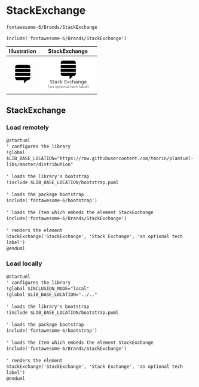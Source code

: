 # StackExchange


```text
fontawesome-6/Brands/StackExchange
```

```text
include('fontawesome-6/Brands/StackExchange')
```



| Illustration | StackExchange |
| :---: | :---: |
| ![illustration for Illustration](../../fontawesome-6/Brands/StackExchange.png) | ![illustration for StackExchange](../../fontawesome-6/Brands/StackExchange.Local.png) |




## StackExchange

### Load remotely
```plantuml
@startuml
' configures the library
!global $LIB_BASE_LOCATION="https://raw.githubusercontent.com/tmorin/plantuml-libs/master/distribution"

' loads the library's bootstrap
!include $LIB_BASE_LOCATION/bootstrap.puml

' loads the package bootstrap
include('fontawesome-6/bootstrap')

' loads the Item which embeds the element StackExchange
include('fontawesome-6/Brands/StackExchange')

' renders the element
StackExchange('StackExchange', 'Stack Exchange', 'an optional tech label')
@enduml
```

### Load locally
```plantuml
@startuml
' configures the library
!global $INCLUSION_MODE="local"
!global $LIB_BASE_LOCATION="../.."

' loads the library's bootstrap
!include $LIB_BASE_LOCATION/bootstrap.puml

' loads the package bootstrap
include('fontawesome-6/bootstrap')

' loads the Item which embeds the element StackExchange
include('fontawesome-6/Brands/StackExchange')

' renders the element
StackExchange('StackExchange', 'Stack Exchange', 'an optional tech label')
@enduml
```

